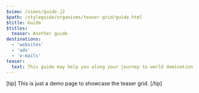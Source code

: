 ```yaml
---
$view: /views/guide.j2
$path: /styleguide/organisms/teaser-grid/guide.html
$title: Guide
$titles:
  teaser: Another guide
destinations:
  - 'websites'
  - 'ads'
  - 'e-mails'
teaser:
  text: This guide may help you along your journey to world domination.
---
```

[tip]
This is just a demo page to showcase the teaser grid.
[/tip]
